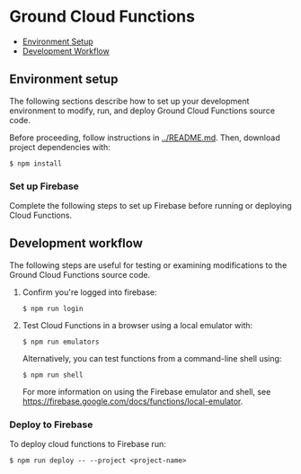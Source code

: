 # Ground Cloud Functions

- [Environment Setup](#environment-setup)
- [Development Workflow](#development-workflow)

## Environment setup

The following sections describe how to set up your development environment to
modify, run, and deploy Ground Cloud Functions source code.

Before proceeding, follow instructions in [../README.md](../README.md). Then, download project
dependencies with:

```
$ npm install
```

### Set up Firebase

Complete the following steps to set up Firebase before running or deploying
Cloud Functions.

## Development workflow

The following steps are useful for testing or examining modifications to the
Ground Cloud Functions source code.

1. Confirm you're logged into firebase:

   ```
   $ npm run login
   ```

2. Test Cloud Functions in a browser using a local emulator with:

   ```
   $ npm run emulators
   ```

   Alternatively, you can test functions from a command-line shell using:

   ```
   $ npm run shell
   ```

   For more information on using the Firebase emulator and shell, see
   <https://firebase.google.com/docs/functions/local-emulator>.

### Deploy to Firebase

To deploy cloud functions to Firebase run:

    $ npm run deploy -- --project <project-name>
